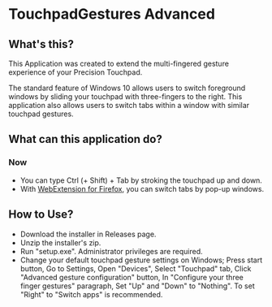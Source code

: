 # TouchpadGestures Advanced

## What's this?

This Application was created to extend the multi-fingered gesture experience of your Precision Touchpad.

The standard feature of Windows 10 allows users to switch foreground windows by sliding your touchpad with three-fingers to the right. This application also allows users to switch tabs within a window with similar touchpad gestures.

## What can this application do?

### Now

- You can type Ctrl (+ Shift) + Tab by stroking the touchpad up and down.
- With [WebExtension for Firefox](https://github.com/kamektx/WebExtensions_for_TGA), you can switch tabs by pop-up windows.

## How to Use?

- Download the installer in Releases page.
- Unzip the installer's zip.
- Run "setup.exe". Administrator privileges are required.
- Change your default touchpad gesture settings on Windows; Press start button, Go to Settings, Open "Devices", Select "Touchpad" tab, Click "Advanced gesture configuration" button, In "Configure your three finger gestures" paragraph, Set "Up" and "Down" to "Nothing". To set "Right" to "Switch apps" is recommended.

